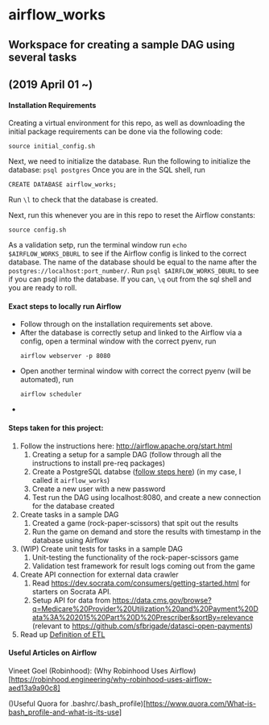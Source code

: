 # airflow_works

## Workspace for creating a sample DAG using several tasks
## (2019 April 01 ~)

#### Installation Requirements

Creating a virtual environment for this repo, as well as downloading the initial package requirements can be done via the following code:
  
```
source initial_config.sh
```

Next, we need to initialize the database. Run the following to initialize the database:
    ```
    psql postgres
    ```
Once you are in the SQL shell, run
```
CREATE DATABASE airflow_works;
```
Run `\l` to check that the database is created.  

Next, run this whenever you are in this repo to reset the Airflow constants:

```
source config.sh
```

As a validation setp, run the terminal window run `echo $AIRFLOW_WORKS_DBURL` to see if the Airflow config is linked to the correct database. 
The name of the database should be equal to the name after the `postgres://localhost:port_number/`.
Run `psql $AIRFLOW_WORKS_DBURL` to see if you can psql into the database. If you can, `\q` out from the
sql shell and you are ready to roll.

#### Exact steps to locally run Airflow

- Follow through on the installation requirements set above.
- After the database is correctly setup and linked to the Airflow via a config, 
open a terminal window with the correct pyenv, run 
    ```
    airflow webserver -p 8080
    ```
- Open another terminal window with correct the correct pyenv (will be automated), run 
    ```
    airflow scheduler
    ```
- 

#### Steps taken for this project: 

1. Follow the instructions here: http://airflow.apache.org/start.html
    1. Creating a setup for a sample DAG (follow through all the instructions to install pre-req packages)
    2. Create a PostgreSQL databse ([follow steps here](https://www.codementor.io/engineerapart/getting-started-with-postgresql-on-mac-osx-are8jcopb)) (in my case, I called it `airflow_works`)
    3. Create a new user with a new password
    4. Test run the DAG using localhost:8080, and create a new connection for the database created
2. Create tasks in a sample DAG
    1. Created a game (rock-paper-scissors) that spit out the results
    2. Run the game on demand and store the results with timestamp in the database using Airflow
3. (WIP) Create unit tests for tasks in a sample DAG
    1. Unit-testing the functionality of the rock-paper-scissors game
    2. Validation test framework for result logs coming out from the game
4. Create API connection for external data crawler
    1. Read https://dev.socrata.com/consumers/getting-started.html for starters on Socrata API.
    2. Setup API for data from https://data.cms.gov/browse?q=Medicare%20Provider%20Utilization%20and%20Payment%20Data%3A%202015%20Part%20D%20Prescriber&sortBy=relevance (relevant to https://github.com/sfbrigade/datasci-open-payments)
5. Read up [Definition of ETL](https://databricks.com/glossary/extract-transform-load)


#### Useful Articles on Airflow

Vineet Goel (Robinhood): (Why Robinhood Uses Airflow)[https://robinhood.engineering/why-robinhood-uses-airflow-aed13a9a90c8]

()Useful Quora for .bashrc/.bash_profile)[https://www.quora.com/What-is-bash_profile-and-what-is-its-use]